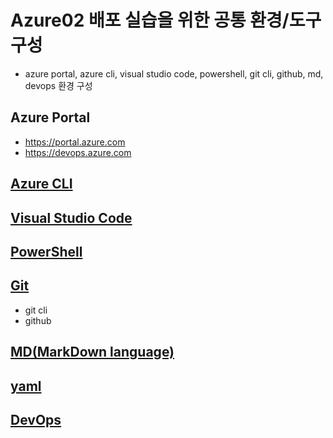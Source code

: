 # Azure02 배포 실습을 위한 공통 환경/도구 구성
- azure portal, azure cli, visual studio code, powershell, git cli, github, md, devops 환경 구성

## Azure Portal
- https://portal.azure.com
- https://devops.azure.com

## [Azure CLI](CLI.md)

## [Visual Studio Code](./vscode.md)

## [PowerShell](./PowerShell.md)

## [Git](./git.md)
- git cli
- github


## [MD(MarkDown language)](./markdown.md)  

## [yaml](./yaml.md)

## [DevOps](./DevOps.md)